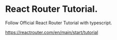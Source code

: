 # React Router Tutorial.

Follow Official React Router Tutorial with typescript.

<https://reactrouter.com/en/main/start/tutorial>
